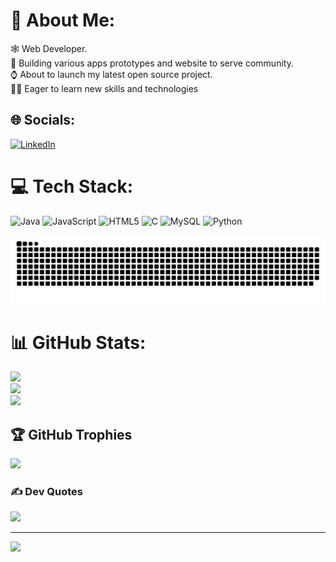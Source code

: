 # 💫 About Me:
🕸️ Web Developer.<br>🔭 Building various apps prototypes and website to serve community.<br>⌚ About to launch my latest open source project.<br>🧑‍🎓 Eager to learn new skills and technologies


## 🌐 Socials:
[![LinkedIn](https://img.shields.io/badge/LinkedIn-%230077B5.svg?logo=linkedin&logoColor=white)](https://linkedin.com/in/amankashyap4321) 

# 💻 Tech Stack:
![Java](https://img.shields.io/badge/java-%23ED8B00.svg?style=flat&logo=openjdk&logoColor=white) ![JavaScript](https://img.shields.io/badge/javascript-%23323330.svg?style=flat&logo=javascript&logoColor=%23F7DF1E) ![HTML5](https://img.shields.io/badge/html5-%23E34F26.svg?style=flat&logo=html5&logoColor=white) ![C](https://img.shields.io/badge/c-%2300599C.svg?style=flat&logo=c&logoColor=white) ![MySQL](https://img.shields.io/badge/mysql-%2300000f.svg?style=flat&logo=mysql&logoColor=white) ![Python](https://img.shields.io/badge/-Python-black?logo=Python&style=social)

<img src="https://raw.githubusercontent.com/amankashyap4321/amankashyap4321/output/snake.svg" alt="Snake animation" />

# 📊 GitHub Stats:
![](https://github-readme-stats.vercel.app/api?username=amankashyap4321&theme=radical&hide_border=false&include_all_commits=true&count_private=true)<br/>
![](https://github-readme-streak-stats.herokuapp.com/?user=amankashyap4321&theme=radical&hide_border=false)<br/>
![](https://github-readme-stats.vercel.app/api/top-langs/?username=amankashyap4321&theme=radical&hide_border=false&include_all_commits=true&count_private=true&layout=compact)

## 🏆 GitHub Trophies
![](https://github-profile-trophy.vercel.app/?username=amankashyap4321&theme=radical&no-frame=true&no-bg=false&margin-w=4)

### ✍️ Dev Quotes
![](https://quotes-github-readme.vercel.app/api?type=horizontal&theme=radical)

---
[![](https://visitcount.itsvg.in/api?id=amankashyap4321&icon=3&color=4)](https://visitcount.itsvg.in)

<!-- Proudly created with GPRM ( https://gprm.itsvg.in ) -->
